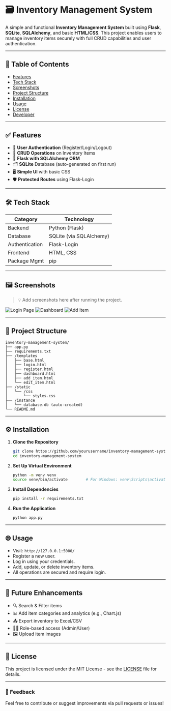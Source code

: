 # 🗃️ Inventory Management System

A simple and functional **Inventory Management System** built using **Flask**, **SQLite**, **SQLAlchemy**, and basic **HTML/CSS**. This project enables users to manage inventory items securely with full CRUD capabilities and user authentication.

---

## 📌 Table of Contents

- [Features](#-features)
- [Tech Stack](#-tech-stack)
- [Screenshots](#-screenshots)
- [Project Structure](#-project-structure)
- [Installation](#-installation)
- [Usage](#-usage)
- [License](#-license)
- [Developer](#-developer)

---

## ✅ Features

- 🔐 **User Authentication** (Register/Login/Logout)
- 📄 **CRUD Operations** on Inventory Items
- 🧩 **Flask with SQLAlchemy ORM**
- 🗂️ **SQLite** Database (auto-generated on first run)
- 🖥️ **Simple UI** with basic CSS
- 🛡️ **Protected Routes** using Flask-Login

---

## 🛠️ Tech Stack

| Category       | Technology      |
|----------------|-----------------|
| Backend        | Python (Flask)  |
| Database       | SQLite (via SQLAlchemy) |
| Authentication | Flask-Login     |
| Frontend       | HTML, CSS       |
| Package Mgmt   | pip             |

---

## 🖼️ Screenshots

> 💡 Add screenshots here after running the project.

![Login Page](screenshots/login.png)
![Dashboard](screenshots/dashboard.png)
![Add Item](screenshots/add_item.png)

---

## 📁 Project Structure

```
inventory-management-system/
├── app.py
├── requirements.txt
├── /templates
│   ├── base.html
│   ├── login.html
│   ├── register.html
│   ├── dashboard.html
│   ├── add_item.html
│   └── edit_item.html
├── /static
│   └── /css
│       └── styles.css
├── /instance
│   └── database.db (auto-created)
└── README.md
```

---

## ⚙️ Installation

1. **Clone the Repository**
   ```bash
   git clone https://github.com/yourusername/inventory-management-system.git
   cd inventory-management-system
   ```

2. **Set Up Virtual Environment**
   ```bash
   python -m venv venv
   source venv/bin/activate        # For Windows: venv\Scripts\activate
   ```

3. **Install Dependencies**
   ```bash
   pip install -r requirements.txt
   ```

4. **Run the Application**
   ```bash
   python app.py
   ```

---

## 🌐 Usage

- Visit: `http://127.0.0.1:5000/`
- Register a new user.
- Log in using your credentials.
- Add, update, or delete inventory items.
- All operations are secured and require login.

---

## 🧠 Future Enhancements

- 🔍 Search & Filter items
- 📊 Add item categories and analytics (e.g., Chart.js)
- 📤 Export inventory to Excel/CSV
- 🧑‍💼 Role-based access (Admin/User)
- 🖼️ Upload item images

---

## 📄 License

This project is licensed under the MIT License - see the [LICENSE](LICENSE) file for details.

---

### 💬 Feedback

Feel free to contribute or suggest improvements via pull requests or issues!
